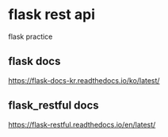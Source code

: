 # flask rest api
flask practice


## flask docs
https://flask-docs-kr.readthedocs.io/ko/latest/

## flask_restful docs
https://flask-restful.readthedocs.io/en/latest/

